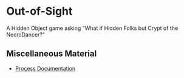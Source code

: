 # Out-of-Sight
A Hidden Object game asking "What if Hidden Folks but Crypt of the NecroDancer?"

## Miscellaneous Material
* [Process Documentation](./Process/)